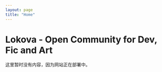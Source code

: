 ```yaml
---
layout: page
title: "Home"
---
```


# Lokova - Open Community for Dev, Fic and Art

这里暂时没有内容，因为网站正在部署中。
